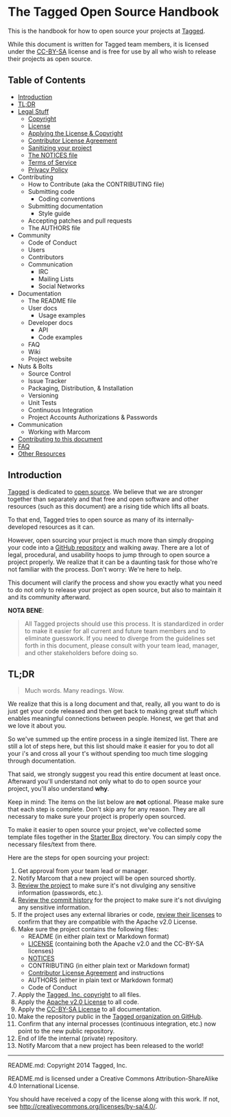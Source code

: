 # The Tagged Open Source Handbook

This is the handbook for how to open source your projects at [Tagged](http://tagged.com).

While this document is written for Tagged team members, it is licensed under the [CC-BY-SA](http://creativecommons.org/licenses/by-sa/4.0) license and is free for use by all who wish to release their projects as open source.

## Table of Contents

* [Introduction](#introduction)
* [TL;DR](#tldr)
* [Legal Stuff](./Legal.md)
   * [Copyright](./Legal.md#copyright)
   * [License](./Legal.md#license)
   * [Applying the License & Copyright](./Legal.md#applying-the-licenses--copyright-to-your-project)
   * [Contributor License Agreement](./Legal.md#contributor-license-agreement)
   * [Sanitizing your project](./Legal.md#sanititizing-your-project)
   * [The NOTICES file](./Legal.md#the-notices-file)
   * [Terms of Service](./Legal.md#terms-of-service)
   * [Privacy Policy](./Legal.md#privacy-policy)
* Contributing
   * How to Contribute (aka the CONTRIBUTING file)
   * Submitting code
      * Coding conventions
   * Submitting documentation
      * Style guide
   * Accepting patches and pull requests
   * The AUTHORS file
* Community
   * Code of Conduct
   * Users
   * Contributors
   * Communication
     * IRC
     * Mailing Lists
     * Social Networks
* Documentation
   * The README file
   * User docs
      * Usage examples
   * Developer docs
      * API
      * Code examples
   * FAQ
   * Wiki
   * Project website
* Nuts & Bolts
   * Source Control
   * Issue Tracker
   * Packaging, Distribution, & Installation
   * Versioning
   * Unit Tests
   * Continuous Integration
   * Project Accounts Authorizations & Passwords
* Communication
   * Working with Marcom
* [Contributing to this document](./CONTRIBUTING.md)
* [FAQ](./FAQ.md)
* [Other Resources](./Resources.md)

## Introduction

[Tagged](http://tagged.com) is dedicated to [open
source](http://opensource.org/osd). We believe that we are stronger together than separately and that free and open software and other resources (such as this document) are a rising tide which lifts all boats.

To that end, Tagged tries to open source as many of its internally-developed resources as it can.

However, open sourcing your project is much more than simply dropping your code into a [GitHub repository](http://github.com/tagged) and walking away. There are a lot of legal, procedural, and usability hoops to jump through to open source a project properly. We realize that it can be a daunting task for those who're not familiar with the process. Don't worry: We're here to help.

This document will clarify the process and show you exactly what you need to do not only to release your project as open source, but also to maintain it and its community afterward.

**NOTA BENE**:

> All Tagged projects should use this process. It is standardized in order to make it easier for all current and future team members and to eliminate guesswork. If you need to diverge from the guidelines set forth in this document, please consult with your team lead, manager, and other stakeholders before doing so.

## TL;DR

> Much words. Many readings. Wow.

We realize that this is a long document and that, really, all you want to do is just get your code released and then get back to making great stuff which enables meaningful connections between people. Honest, we get that and we love it about you.

So we've summed up the entire process in a single itemized list. There are still a lot of steps here, but this list should make it easier for you to dot all your i's and cross all your t's without spending too much time slogging through documentation.

That said, we strongly suggest you read this entire document at least once. Afterward you'll understand not only what to do to open source your project, you'll also understand **why**.

Keep in mind: The items on the list below are **not** optional. Please make sure that each step is complete. Don't skip any for any reason. They are all necessary to make sure your project is properly open sourced.

To make it easier to open source your project, we've collected some template files together in the [Starter Box](./starter_box) directory. You can simply copy the necessary files/text from there.

Here are the steps for open sourcing your project:

1. Get approval from your team lead or manager.
1. Notify Marcom that a new project will be open sourced shortly.
1. [Review the project](./Legal.md#cleaning-up) to make sure it's not divulging any sensitive information (passwords, etc.).
1. [Review the commit history](./Legal.md#cleaning-up) for the project to make sure it's not divulging any sensitive information.
1. If the project uses any external libraries or code, [review their licenses](./Legal.md#complying-with-others-copyright-and-licensing) to confirm that they are compatible with the Apache v2.0 License.
1. Make sure the project contains the following files:
    * README (in either plain text or Markdown format)
    * [LICENSE](./Legal.md#license) (containing both the Apache v2.0 and the CC-BY-SA licenses)
    * [NOTICES](./Legal.md#the-notices-file)
    * CONTRIBUTING (in either plain text or Markdown format)
    * [Contributor License Agreement](./Legal.md#contributor-license-agreement) and instructions
    * AUTHORS (either in plain text or Markdown format)
    * Code of Conduct
1. Apply the [Tagged, Inc. copyright](./Legal.md#applying-the-licenses--copyright-to-your-project) to all files.
1. Apply the [Apache v2.0 License](./Legal.md#applying-the-licenses--copyright-to-your-project) to all code.
1. Apply the [CC-BY-SA License](./Legal.md#applying-the-licenses--copyright-to-your-project) to all documentation.
1. Make the repository public in the [Tagged organization on GitHub](https://github.com/tagged).
1. Confirm that any internal processes (continuous integration, etc.) now point to the new public repository.
1. End of life the internal (private) repository.
1. Notify Marcom that a new project has been released to the world!

-----

README.md: Copyright 2014 Tagged, Inc.

README.md is licensed under a Creative Commons Attribution-ShareAlike 4.0 International License.

You should have received a copy of the license along with this work. If not, see <http://creativecommons.org/licenses/by-sa/4.0/>.
